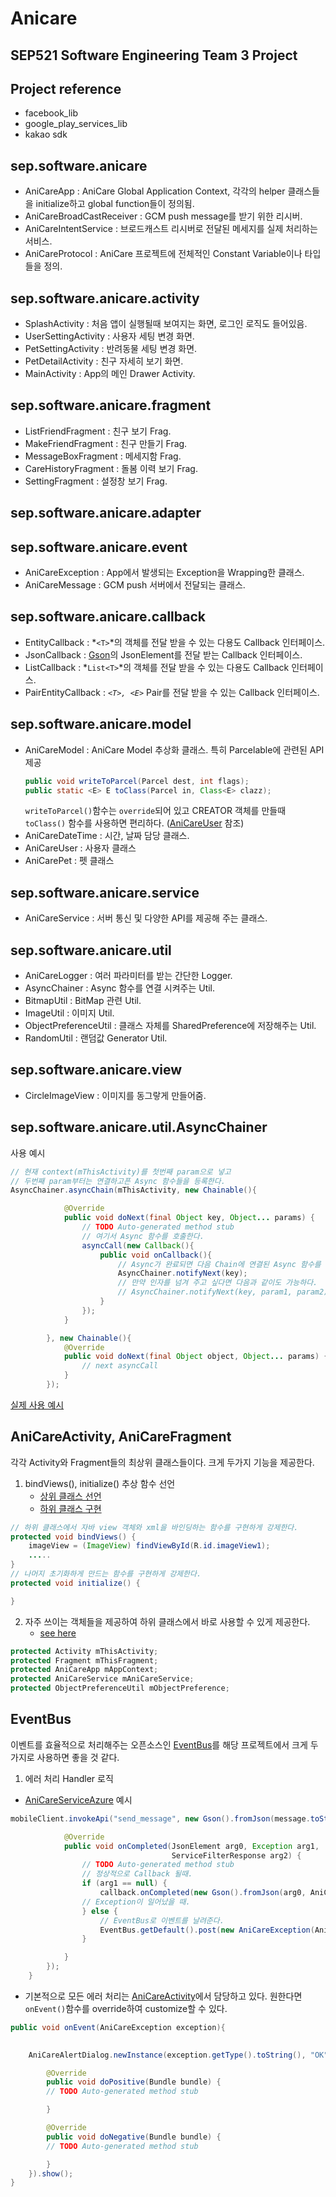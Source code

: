 Anicare
============

## SEP521 Software Engineering Team 3 Project

Project reference
---------------------
* facebook_lib
* google_play_services_lib
* kakao sdk

sep.software.anicare
---------------------
* AniCareApp : AniCare Global Application Context, 각각의 helper 클래스들을 initialize하고 global function들이 정의됨.
* AniCareBroadCastReceiver : GCM push message를 받기 위한 리시버.
* AniCareIntentService : 브로드캐스트 리시버로 전달된 메세지를 실제 처리하는 서비스.
* AniCareProtocol : AniCare 프로젝트에 전체적인 Constant Variable이나 타입들을 정의.

sep.software.anicare.activity
---------------------
* SplashActivity : 처음 앱이 실행될때 보여지는 화면, 로그인 로직도 들어있음.
* UserSettingActivity : 사용자 세팅 변경 화면.
* PetSettingActivity : 반려동물 세팅 변경 화면.
* PetDetailActivity : 친구 자세히 보기 화면.
* MainActivity : App의 메인 Drawer Activity.

sep.software.anicare.fragment
---------------------
* ListFriendFragment : 친구 보기 Frag.
* MakeFriendFragment : 친구 만들기 Frag.
* MessageBoxFragment : 메세지함 Frag.
* CareHistoryFragment : 돌봄 이력 보기 Frag.
* SettingFragment : 설정창 보기 Frag.

sep.software.anicare.adapter
---------------------


sep.software.anicare.event
---------------------
* AniCareException : App에서 발생되는 Exception을 Wrapping한 클래스.
* AniCareMessage : GCM push 서버에서 전달되는 클래스.

sep.software.anicare.callback
---------------------
* EntityCallback : *``<T>``*의 객체를 전달 받을 수 있는 다용도 Callback 인터페이스.
* JsonCallback : [Gson](https://code.google.com/p/google-gson/)의 JsonElement를 전달 받는 Callback 인터페이스.
* ListCallback : *``List<T>``*의 객체를 전달 받을 수 있는 다용도 Callback 인터페이스.
* PairEntityCallback : *``<T>, <E>``* Pair를 전달 받을 수 있는 Callback 인터페이스.

sep.software.anicare.model
---------------------
* AniCareModel : AniCare Model 추상화 클래스. 특히 Parcelable에 관련된 API 제공
  ```java
  public void writeToParcel(Parcel dest, int flags);
  public static <E> E toClass(Parcel in, Class<E> clazz);
  ```
  ```writeToParcel()```함수는 ```override```되어 있고 CREATOR 객체를 만들때 ```toClass()``` 함수를 사용하면 편리하다. ([AniCareUser](https://github.com/Jeffrey-Cho/Anicare/blob/master/app/src/main/java/sep/software/anicare/model/AniCareUser.java#L58) 참조)
* AniCareDateTime : 시간, 날짜 담당 클래스.
* AniCareUser : 사용자 클래스
* AniCarePet : 펫 클래스

sep.software.anicare.service
---------------------
* AniCareService : 서버 통신 및 다양한 API를 제공해 주는 클래스.

sep.software.anicare.util
---------------------
* AniCareLogger : 여러 파라미터를 받는 간단한 Logger.
* AsyncChainer : Async 함수를 연결 시켜주는 Util.
* BitmapUtil : BitMap 관련 Util.
* ImageUtil : 이미지 Util.
* ObjectPreferenceUtil : 클래스 자체를 SharedPreference에 저장해주는 Util.
* RandomUtil : 랜덤값 Generator Util.

sep.software.anicare.view
---------------------
* CircleImageView : 이미지를 동그랗게 만들어줌.


sep.software.anicare.util.AsyncChainer
---------------------
  사용 예시
  ```java
  // 현재 context(mThisActivity)를 첫번째 param으로 넣고
  // 두번째 param부터는 연결하고픈 Async 함수들을 등록한다.
  AsyncChainer.asyncChain(mThisActivity, new Chainable(){

              @Override
              public void doNext(final Object key, Object... params) {
                  // TODO Auto-generated method stub
                  // 여기서 Async 함수를 호출한다.
                  asyncCall(new Callback(){
                      public void onCallback(){
                          // Async가 완료되면 다음 Chain에 연결된 Async 함수를 호출한다.
                          AsyncChainer.notifyNext(key);
                          // 만약 인자를 넘겨 주고 싶다면 다음과 같이도 가능하다.
                          // AsyncChainer.notifyNext(key, param1, param2);
                      }
                  });
              }

          }, new Chainable(){
              @Override
              public void doNext(final Object object, Object... params) {
                  // next asyncCall
              }
          });
  ```
[실제 사용 예시](https://github.com/Jeffrey-Cho/Anicare/blob/master/app/src/main/java/sep/software/anicare/activity/SplashActivity.java#L140)

AniCareActivity, AniCareFragment
---------------------
각각 Activity와 Fragment들의 최상위 클래스들이다. 크게 두가지 기능을 제공한다.
1. bindViews(), initialize() 추상 함수 선언
	* [상위 클래스 선언](https://github.com/Jeffrey-Cho/Anicare/blob/master/app/src/main/java/sep/software/anicare/activity/AniCareActivity.java#L62)
	* [하위 클래스 구현](https://github.com/Jeffrey-Cho/Anicare/blob/master/app/src/main/java/sep/software/anicare/activity/MainActivity.java#L57)
```java
// 하위 클래스에서 자바 view 객체와 xml을 바인딩하는 함수를 구현하게 강제한다.
protected void bindViews() {
	imageView = (ImageView) findViewById(R.id.imageView1);
    .....
}
// 나머지 초기화하게 만드는 함수를 구현하게 강제한다.
protected void initialize() {

}
```

2. 자주 쓰이는 객체들을 제공하여 하위 클래스에서 바로 사용할 수 있게 제공한다.
	* [see here](https://github.com/Jeffrey-Cho/Anicare/blob/master/app/src/main/java/sep/software/anicare/activity/AniCareActivity.java#L17)
```java
protected Activity mThisActivity;
protected Fragment mThisFragment;
protected AniCareApp mAppContext;
protected AniCareService mAniCareService;
protected ObjectPreferenceUtil mObjectPreference;
```


EventBus
---------------------
이벤트를 효율적으로 처리해주는 오픈소스인 [EventBus](https://github.com/greenrobot/EventBus)를
해당 프로젝트에서 크게 두가지로 사용하면 좋을 것 같다.
1. 에러 처리 Handler 로직
* [AniCareServiceAzure](https://github.com/Jeffrey-Cho/Anicare/blob/master/app/src/main/java/sep/software/anicare/service/AniCareServiceAzure.java#L99) 예시
```java
mobileClient.invokeApi("send_message", new Gson().fromJson(message.toString(), JsonElement.class), new ApiJsonOperationCallback() {

            @Override
            public void onCompleted(JsonElement arg0, Exception arg1,
                                    ServiceFilterResponse arg2) {
                // TODO Auto-generated method stub
                // 정상적으로 Callback 될때.
                if (arg1 == null) {
                    callback.onCompleted(new Gson().fromJson(arg0, AniCareMessage.class));
                // Exception이 일어났을 때.
                } else {
					// EventBus로 이벤트를 날려준다.
                    EventBus.getDefault().post(new AniCareException(AniCareException.TYPE.SERVER_ERROR));
                }

            }
        });
    }
```

* 기본적으로 모든 에러 처리는 [AniCareActivity](https://github.com/Jeffrey-Cho/Anicare/blob/master/app/src/main/java/sep/software/anicare/activity/AniCareActivity.java#L37)에서 담당하고 있다. 원한다면 ```onEvent()```함수를 override하여 customize할 수 있다.
```java
public void onEvent(AniCareException exception){
        

    AniCareAlertDialog.newInstance(exception.getType().toString(), "OK", "Cancel", true).setCallback(new DialogCallback() {

        @Override
        public void doPositive(Bundle bundle) {
        // TODO Auto-generated method stub

        }

        @Override
        public void doNegative(Bundle bundle) {
        // TODO Auto-generated method stub

        }
    }).show();
}
```
